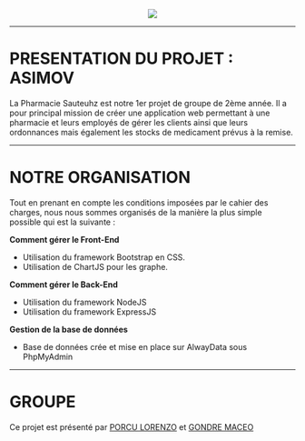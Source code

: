 <p align="center">
  <img src="public\images\logoAsimov.png" />
</p>

------------------------------------------------------------------------------------------------------------

# PRESENTATION DU PROJET : ASIMOV
La Pharmacie Sauteuhz est notre 1er projet de groupe de 2ème année. Il a pour principal mission de créer une application web permettant à une pharmacie et leurs employés de gérer les clients ainsi que leurs ordonnances mais également les stocks de medicament prévus à la remise.

------------------------------------------------------------------------------------------------------------

# NOTRE ORGANISATION
Tout en prenant en compte les conditions imposées par le cahier des charges, nous nous sommes organisés de la manière la plus simple possible qui est la suivante : 

__Comment gérer le Front-End__
+ Utilisation du framework Bootstrap en CSS.
+ Utilisation de ChartJS pour les graphe.

__Comment gérer le Back-End__
+ Utilisation du framework NodeJS
+ Utilisation du framework ExpressJS

__Gestion de la base de données__
+ Base de données crée et mise en place sur AlwayData sous PhpMyAdmin

------------------------------------------------------------------------------------------------------------

# GROUPE
Ce projet est présenté par [PORCU LORENZO](https://github.com/LorenzoPrc) et [GONDRE MACEO](https://github.com/Maceoggit)
